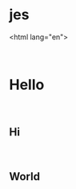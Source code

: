 # jes
<!DOCTYPE html> 
 <html lang="en"> 
 <head> 
     <meta charset="UTF-8"> 
     <meta http-equiv="X-UA-Compatible" content="IE=edge"> 
     <meta name="viewport" content="width=device-width, initial-scale=1.0"> 
     <title>Document</title> 
 </head> 
 <body> 
     <h1>Hello</h1> 
     <h2>Hi</h2> 
     <h2>World</h2> 
 </body> 
 </html>
